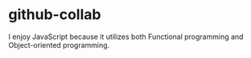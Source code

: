 # github-collab

I enjoy JavaScript because it utilizes both Functional programming and Object-oriented programming.